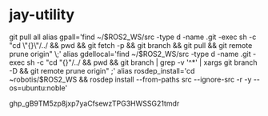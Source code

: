 # jay-utility

git pull all
alias gpall='find ~/$ROS2_WS/src -type d -name .git -exec sh -c "cd \"{}\"/../ && pwd && git fetch -p && git branch && git pull && git remote prune origin" \;'
alias gdellocal='find ~/$ROS2_WS/src -type d -name .git -exec sh -c "cd \"{}\"/../ && pwd && git branch | grep -v '^*' | xargs git branch -D && git remote prune origin" \;'
alias rosdep_install='cd ~robotis/$ROS2_WS && rosdep install --from-paths src --ignore-src -r -y --os=ubuntu:noble'

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

